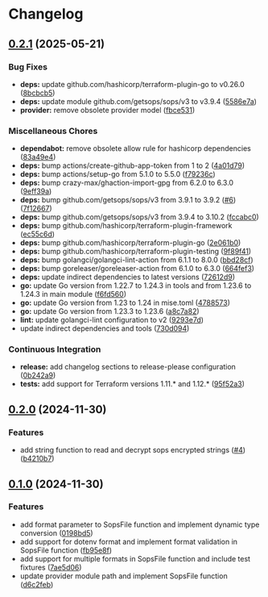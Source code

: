 # Changelog

## [0.2.1](https://github.com/nobbs/terraform-provider-sops/compare/v0.2.0...v0.2.1) (2025-05-21)


### Bug Fixes

* **deps:** update github.com/hashicorp/terraform-plugin-go to v0.26.0 ([8bcbcb5](https://github.com/nobbs/terraform-provider-sops/commit/8bcbcb5425d0d7e4dd672febdbd64554b4374b8d))
* **deps:** update module github.com/getsops/sops/v3 to v3.9.4 ([5586e7a](https://github.com/nobbs/terraform-provider-sops/commit/5586e7a0c72566f7babb4aa2ed0ad0c5bd3e91bf))
* **provider:** remove obsolete provider model ([fbce531](https://github.com/nobbs/terraform-provider-sops/commit/fbce531aca644bc4ea9a8d2f7ff75adaba43eb54))


### Miscellaneous Chores

* **dependabot:** remove obsolete allow rule for hashicorp dependencies ([83a49e4](https://github.com/nobbs/terraform-provider-sops/commit/83a49e4332be31dd6b6a198661456a0926720398))
* **deps:** bump actions/create-github-app-token from 1 to 2 ([4a01d79](https://github.com/nobbs/terraform-provider-sops/commit/4a01d79eb170fffdd1b4a470faa3429af71afd62))
* **deps:** bump actions/setup-go from 5.1.0 to 5.5.0 ([f79236c](https://github.com/nobbs/terraform-provider-sops/commit/f79236cd11da64267c03e8462687dc296e9418b3))
* **deps:** bump crazy-max/ghaction-import-gpg from 6.2.0 to 6.3.0 ([9eff39a](https://github.com/nobbs/terraform-provider-sops/commit/9eff39a4961b772d59f2ec343061a754f2a964c0))
* **deps:** bump github.com/getsops/sops/v3 from 3.9.1 to 3.9.2 ([#6](https://github.com/nobbs/terraform-provider-sops/issues/6)) ([7f12667](https://github.com/nobbs/terraform-provider-sops/commit/7f12667cde7de5b6198c0344288c70631f13ab75))
* **deps:** bump github.com/getsops/sops/v3 from 3.9.4 to 3.10.2 ([fccabc0](https://github.com/nobbs/terraform-provider-sops/commit/fccabc06016b9f55da6609488b41122e0b8f731a))
* **deps:** bump github.com/hashicorp/terraform-plugin-framework ([ec55c6d](https://github.com/nobbs/terraform-provider-sops/commit/ec55c6d0cb96602d77e9315d8bac943aabe3cbdf))
* **deps:** bump github.com/hashicorp/terraform-plugin-go ([2e061b0](https://github.com/nobbs/terraform-provider-sops/commit/2e061b0a66494a00c39fb1008151fb76149b36dc))
* **deps:** bump github.com/hashicorp/terraform-plugin-testing ([9f89f41](https://github.com/nobbs/terraform-provider-sops/commit/9f89f417083f2ea0ec73e1d88a01a89be362008e))
* **deps:** bump golangci/golangci-lint-action from 6.1.1 to 8.0.0 ([bbd28cf](https://github.com/nobbs/terraform-provider-sops/commit/bbd28cf4ee76084aa59782ee1c0d264f6ee6f77a))
* **deps:** bump goreleaser/goreleaser-action from 6.1.0 to 6.3.0 ([664fef3](https://github.com/nobbs/terraform-provider-sops/commit/664fef3bcb97b181b598d830b13b36ebec4b556a))
* **deps:** update indirect dependencies to latest versions ([72612d9](https://github.com/nobbs/terraform-provider-sops/commit/72612d9bd3faae6870d55b80bfc61f832a80d229))
* **go:** update Go version from 1.22.7 to 1.24.3 in tools and from 1.23.6 to 1.24.3 in main module ([f6fd560](https://github.com/nobbs/terraform-provider-sops/commit/f6fd56094e72f48615f917c4af5d7c95706fde1c))
* **go:** update Go version from 1.23 to 1.24 in mise.toml ([4788573](https://github.com/nobbs/terraform-provider-sops/commit/4788573a4725400cd4a87a7664e2e76373e80560))
* **go:** update Go version from 1.23.3 to 1.23.6 ([a8c7a82](https://github.com/nobbs/terraform-provider-sops/commit/a8c7a82fb5a536bcdf03c8f87c05185e54cd1413))
* **lint:** update golangci-lint configuration to v2 ([9293e7d](https://github.com/nobbs/terraform-provider-sops/commit/9293e7d5b5828a32136fe5a05b75772a83e4e6ef))
* update indirect dependencies and tools ([730d094](https://github.com/nobbs/terraform-provider-sops/commit/730d094c026a58fb64186c70a2be71d83944e927))


### Continuous Integration

* **release:** add changelog sections to release-please configuration ([0b242a9](https://github.com/nobbs/terraform-provider-sops/commit/0b242a9a0ab0167f7015fe0396740459b3c725f0))
* **tests:** add support for Terraform versions 1.11.* and 1.12.* ([95f52a3](https://github.com/nobbs/terraform-provider-sops/commit/95f52a3f35771b0c30dd8a4713ade18050e457e7))

## [0.2.0](https://github.com/nobbs/terraform-provider-sops/compare/v0.1.0...v0.2.0) (2024-11-30)


### Features

* add string function to read and decrypt sops encrypted strings ([#4](https://github.com/nobbs/terraform-provider-sops/issues/4)) ([b4210b7](https://github.com/nobbs/terraform-provider-sops/commit/b4210b7404db349a324f2dd606da62f5c82bcfcd))

## [0.1.0](https://github.com/nobbs/terraform-provider-sops/compare/v0.0.1...v0.1.0) (2024-11-30)


### Features

* add format parameter to SopsFile function and implement dynamic type conversion ([0198bd5](https://github.com/nobbs/terraform-provider-sops/commit/0198bd5cfc1283110a79dd96d6abb17b334fe7e1))
* add support for dotenv format and implement format validation in SopsFile function ([fb95e8f](https://github.com/nobbs/terraform-provider-sops/commit/fb95e8fdd147f2d983d37f9db8bbcfc5a1643780))
* add support for multiple formats in SopsFile function and include test fixtures ([7ae5d06](https://github.com/nobbs/terraform-provider-sops/commit/7ae5d06d2f3cbf2d0002a2ec0985c804213997e6))
* update provider module path and implement SopsFile function ([d6c2feb](https://github.com/nobbs/terraform-provider-sops/commit/d6c2feb95176e49d48d8ce2c4cb1d743301d080d))
